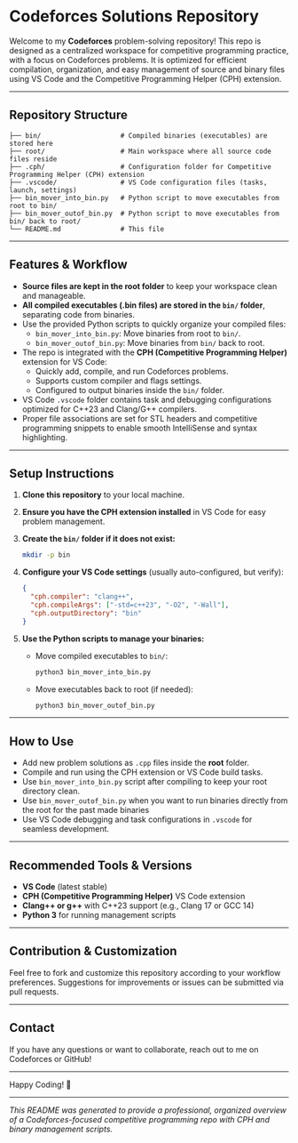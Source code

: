 # Codeforces Solutions Repository

Welcome to my **Codeforces** problem-solving repository! This repo is designed as a centralized workspace for competitive programming practice, with a focus on Codeforces problems. It is optimized for efficient compilation, organization, and easy management of source and binary files using VS Code and the Competitive Programming Helper (CPH) extension.

---

## Repository Structure
```plaintext
├── bin/                    # Compiled binaries (executables) are stored here
├── root/                   # Main workspace where all source code files reside
├── .cph/                   # Configuration folder for Competitive Programming Helper (CPH) extension
├── .vscode/                # VS Code configuration files (tasks, launch, settings)
├── bin_mover_into_bin.py   # Python script to move executables from root to bin/
├── bin_mover_outof_bin.py  # Python script to move executables from bin/ back to root/
└── README.md               # This file
```

---

## Features & Workflow

- **Source files are kept in the root folder** to keep your workspace clean and manageable.
- **All compiled executables (.bin files) are stored in the `bin/` folder**, separating code from binaries.
- Use the provided Python scripts to quickly organize your compiled files:
  - `bin_mover_into_bin.py`: Move binaries from root to `bin/`.
  - `bin_mover_outof_bin.py`: Move binaries from `bin/` back to root.
- The repo is integrated with the **CPH (Competitive Programming Helper)** extension for VS Code:
  - Quickly add, compile, and run Codeforces problems.
  - Supports custom compiler and flags settings.
  - Configured to output binaries inside the `bin/` folder.
- VS Code `.vscode` folder contains task and debugging configurations optimized for C++23 and Clang/G++ compilers.
- Proper file associations are set for STL headers and competitive programming snippets to enable smooth IntelliSense and syntax highlighting.

---

## Setup Instructions

1. **Clone this repository** to your local machine.

2. **Ensure you have the CPH extension installed** in VS Code for easy problem management.

3. **Create the `bin/` folder if it does not exist:**

    ```bash
    mkdir -p bin
    ```

4. **Configure your VS Code settings** (usually auto-configured, but verify):

    ```json
    {
      "cph.compiler": "clang++",
      "cph.compileArgs": ["-std=c++23", "-O2", "-Wall"],
      "cph.outputDirectory": "bin"
    }
    ```

5. **Use the Python scripts to manage your binaries:**

    - Move compiled executables to `bin/`:

      ```bash
      python3 bin_mover_into_bin.py
      ```

    - Move executables back to root (if needed):

      ```bash
      python3 bin_mover_outof_bin.py
      ```

---

## How to Use

- Add new problem solutions as `.cpp` files inside the **root** folder.
- Compile and run using the CPH extension or VS Code build tasks.
- Use `bin_mover_into_bin.py` script after compiling to keep your root directory clean.
- Use `bin_mover_outof_bin.py` when you want to run binaries directly from the root for the past made binaries
- Use VS Code debugging and task configurations in `.vscode` for seamless development.

---

## Recommended Tools & Versions

- **VS Code** (latest stable)
- **CPH (Competitive Programming Helper)** VS Code extension
- **Clang++ or g++** with C++23 support (e.g., Clang 17 or GCC 14)
- **Python 3** for running management scripts

---

## Contribution & Customization

Feel free to fork and customize this repository according to your workflow preferences. Suggestions for improvements or issues can be submitted via pull requests.

---

## Contact

If you have any questions or want to collaborate, reach out to me on Codeforces or GitHub!

---

Happy Coding! 🚀

---

*This README was generated to provide a professional, organized overview of a Codeforces-focused competitive programming repo with CPH and binary management scripts.*
